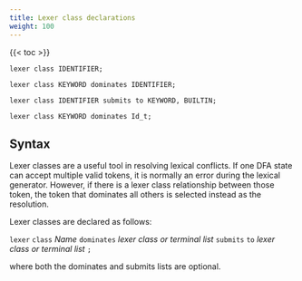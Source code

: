 ```yaml
---
title: Lexer class declarations
weight: 100
---
```


{{< toc >}}

```
lexer class IDENTIFIER;

lexer class KEYWORD dominates IDENTIFIER;

lexer class IDENTIFIER submits to KEYWORD, BUILTIN;

lexer class KEYWORD dominates Id_t;
```

## Syntax

Lexer classes are a useful tool in resolving lexical conflicts. If one DFA state can accept multiple valid tokens, it is normally an error during the lexical generator. However, if there is a lexer class relationship between those token, the token that dominates all others is selected instead as the resolution.

Lexer classes are declared as follows:

`lexer` `class` _Name_ `dominates` _lexer class or terminal list_ `submits` `to` _lexer class or terminal list_ `;`

where both the dominates and submits lists are optional.
